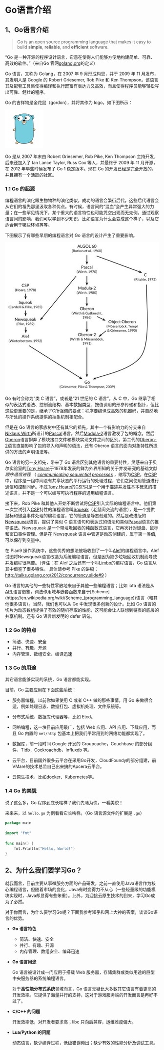 # Go语言介绍

## 1、Go语言介绍

> Go is an open source programming language that makes it easy to build **simple**, **reliable**, and **efficient** software.

“Go 是一种开源的程序设计语言，它意在使得人们能够方便地构建简单、可靠、高效的软件。”（来自Go 官网[golang.org](https://golang.org/)的定义）

Go 语言，又称为 Golang，在 2007 年 9 月形成构思，并于 2009 年 11 月发布，其发明人是 Google 的 Robert Griesemer, Rob Pike 和 Ken Thompson。该语言其及配套工具集使得编译和执行既富有表达力又高效，而且使得程序员能够轻松写出可靠、健壮的程序。

Go 的吉祥物是金花鼠（gordon），并将其作为 logo，如下图所示：

<img src="golang.jpg" style="zoom:25%;"/>

Go 是从 2007 年末由 Robert Griesemer, Rob Pike, Ken Thompson 主持开发，后来还加入了 Ian Lance Taylor, Russ Cox 等人，并最终于 2009 年 11 月开源，在 2012 年早些时候发布了 Go 1 稳定版本。现在 Go 的开发已经是完全开放的，并且拥有一个活跃的社区。

### 1.1 Go 的起源

编程语言的演化跟生物物种的演化类似，成功的语言会繁衍后代，这些后代语言会从它们的祖先那里汲取各种优点。有时候，语言间的“混血”会产生异常强大的力量；在一些罕见情况下，某个重大的语言特性也可能凭空出现而无先例。通过观察语言间的影响，我们可以学到不少知识，比如语言为什么会变成这个样子，以及它适合用于哪些环境等等。

下图展示了有哪些早期的编程语言对 Go 语言的设计产生了重要影响。

![Go语言的演进过程](Go语言的演进过程.png)

Go 有时会称为“类 C 语言”，或者是“21 世纪的 C 语言”。从 C 中，Go 继承了相似的表达式语法、控制流结构、基本数据类型、按值调用的形参传递和指针，但比这些更重要的是，继承了C所强调的要点：程序要编译成高效的机器码，并自然地与所处的操作系统提供的抽象机制相配合。

但是在 Go 语言的家族树中还有其它的祖先。其中一个有影响力的分支来自[Niklaus Wirth](https://en.wikipedia.org/wiki/Niklaus_Wirth)所设计的[Pascal](https://en.wikipedia.org/wiki/Pascal)语言。然后[Modula-2](https://en.wikipedia.org/wiki/Modula-2)语言激发了包的概念。然后[Oberon](https://en.wikipedia.org/wiki/Oberon)语言摒弃了模块接口文件和模块实现文件之间的区别。第二代的[Oberon-2](https://en.wikipedia.org/wiki/Oberon-2)语言直接影响了包的导入和声明的语法，还有 Oberon 语言的面向对象特性所提供的方法的声明语法等。

Go 语言的另一支祖先，带来了 Go 语言区别其他语言的重要特性，灵感来自于贝尔实验室的[Tony Hoare](https://en.wikipedia.org/wiki/Tony_Hoare)于1978年发表的鲜为外界所知的关于并发研究的基础文献 *顺序通信进程* （ *[communicating sequential processes](https://en.wikipedia.org/wiki/Communicating_sequential_processes)* ，缩写为[CSP](https://en.wikipedia.org/wiki/Communicating_sequential_processes)。在[CSP](https://en.wikipedia.org/wiki/Communicating_sequential_processes)中，程序是一组中间没有共享状态的平行运行的处理过程，它们之间使用管道进行通信和控制同步。不过[Tony Hoare](https://en.wikipedia.org/wiki/Tony_Hoare)的[CSP](https://en.wikipedia.org/wiki/Communicating_sequential_processes)只是一个用于描述并发性基本概念的描述语言，并不是一个可以编写可执行程序的通用编程语言。

接下来，Rob Pike 和其他人开始不断尝试将[CSP](https://en.wikipedia.org/wiki/Communicating_sequential_processes)引入实际的编程语言中。他们第一次尝试引入[CSP](https://en.wikipedia.org/wiki/Communicating_sequential_processes)特性的编程语言叫[Squeak](http://doc.cat-v.org/bell_labs/squeak/)（老鼠间交流的语言），是一个提供鼠标和键盘事件处理的编程语言，它的管道是静态创建的。然后是改进版的[Newsqueak](http://doc.cat-v.org/bell_labs/squeak/)语言，提供了类似 C 语言语句和表达式的语法和类似[Pascal](https://en.wikipedia.org/wiki/Pascal)语言的推导语法。Newsqueak 是一个带垃圾回收的纯函数式语言，它再次针对键盘、鼠标和窗口事件管理。但是在 Newsqueak 语言中管道是动态创建的，属于第一类值, 可以保存到变量中。

在 Plan9 操作系统中，这些优秀的想法被吸收到了一个叫[Alef](http://doc.cat-v.org/plan_9/2nd_edition/papers/alef/)的编程语言中。Alef试图将Newsqueak语言改造为系统编程语言，但是因为缺少垃圾回收机制而导致并发编程很痛苦。（译注：在 Alef 之后还有一个叫[Limbo](http://doc.cat-v.org/inferno/4th_edition/limbo_language/)的编程语言，Go 语言从其中借鉴了很多特性。 具体请参考 Pike 的讲稿：<http://talks.golang.org/2012/concurrency.slide#9> ）

Go 语言的其他的一些特性零散地来自于其他一些编程语言；比如 iota 语法是从[APL](https://en.wikipedia.org/wiki/APL_(programming_language))语言借鉴，词法作用域与嵌套函数来自于[Scheme](https://en.wikipedia.org/wiki/Scheme_(programming_language))语言（和其他很多语言）。当然，我们也可以从 Go 中发现很多创新的设计。比如 Go 语言的切片为动态数组提供了有效的随机存取的性能，这可能会让人联想到链表的底层的共享机制。还有 Go 语言新发明的 defer 语句。

### 1.2 Go 的特点

- 简洁、快速、安全
- 并行、有趣、开源
- 内存管理、数组安全、编译迅速

### 1.3 Go 的用途

其它语言能够实现的系统，Go 语言都能实现。

目前，Go 主要应用在下面这些系统：

- 服务器编程，以前你如果使用 C 或者 C++ 做的那些事情，用 Go 来做很合适，例如处理日志、数据打包、虚拟机处理、文件系统等。

- 分布式系统、数据库代理器等，比如 Etcd。

- 网络编程，这一块目前应用最广，包括 Web 应用、API 应用、下载应用，而且 Go 内置的 `net/http` 包基本上把我们平常用到的网络功能都实现了。

- 数据库，前一段时间 Google 开发的 Groupcache，Couchbase 的部分组件，Tidb，Cockroachdb，Influxdb 等。

- 云平台，目前国外很多云平台在采用Go开发，CloudFoundy的部分组建，前VMare的技术总监自己出来搞的Apcera云平台。
- 云原生技术，比如docker、Kubernetes等。

### 1.4 Go 的美貌

说了这么多，Go 程序到底长啥样？我们先睹为快，一看美貌！

来来来，以 `hello.go` 为例看看它长啥样。（Go 语言源文件的扩展是 `.go`）

```go
package main

import "fmt"

func main() {
    fmt.Println("Hello, World!")
}
```

## 2、为什么我们要学习Go？

就我而言，目前主要从事微服务方面的产品研发，之前一直使用Java语言作为核心编程语言，但随着市场的变化，Java有时变得力不从心（一些轻量级的功能模块实现时，Java却显得有些笨重）。此外，为迎接云原生技术的到来，学习Go成为了必然。

对于你而言，为什么要学习Go呢？下面我参考知乎和网上大神的答案，谈谈Go语言的优势。

- **Go 语言特色**

  - 简洁、快速、安全
  - 并行、有趣、开源
  - 内存管理、数组安全、编译迅速
  
- **Go 语言用途**
  
  Go 语言被设计成一门应用于搭载 Web 服务器，存储集群或类似用途的巨型中央服务器的系统编程语言。
  
  对于**高性能分布式系统**领域而言，Go 语言无疑比大多数其它语言有着更高的开发效率。它提供了海量并行的支持，这对于游戏服务端的开发而言是再好不过了。
  
- **C/C++ 的问题**
  
  开发效率低，对开发者要求高；libc 只向后兼容，运维难度偏大。

- **Lua/Python 的问题**
  
  动态语言，缺少编译过程，低级错误频出；缺少有效的性能分析及调试工具。
